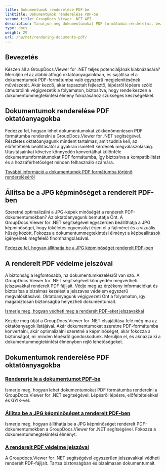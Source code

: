 ```yaml
---
title: Dokumentumok renderelése PDF-be
linktitle: Dokumentumok renderelése PDF-be
second_title: GroupDocs.Viewer .NET API
description: Tanuljon meg dokumentumokat PDF formátumba renderelni, beállítani a JPG képminőséget, és megvédeni a PDF-fájlokat jelszavakkal a GroupDocs.Viewer for .NET oktatóanyagaival.
type: docs
weight: 29
url: /hu/net/rendering-documents-pdf/
---
```


## Bevezetés

Készen áll a GroupDocs.Viewer for .NET teljes potenciáljának kiaknázására? Merüljön el az alábbi átfogó oktatóanyagainkban, és sajátítsa el a dokumentumok PDF-formátumba való egyszerű megjelenítésének művészetét. Akár kezdő, akár tapasztalt fejlesztő, lépésről lépésre szóló útmutatóink végigvezetik a folyamaton, biztosítva, hogy rendelkezzen a dokumentummegtekintési élmény fokozásához szükséges készségekkel.

## Dokumentumok renderelése PDF oktatóanyagokba

Fedezze fel, hogyan lehet dokumentumokat zökkenőmentesen PDF formátumba renderelni a GroupDocs.Viewer for .NET segítségével. Részletes oktatóanyagunk mindent tartalmaz, amit tudnia kell, az előfeltételek beállításától a gyakran ismételt kérdések megválaszolásáig. Utasításainkat követve könnyedén konvertálhat különféle dokumentumformátumokat PDF formátumba, így biztosítva a kompatibilitást és a hozzáférhetőséget minden felhasználó számára.

[További információ a dokumentumok PDF formátumba történő rendereléséről](./render-to-pdf/)

## Állítsa be a JPG képminőséget a renderelt PDF-ben

Szeretné optimalizálni a JPG-képek minőségét a renderelt PDF-dokumentumokban? Az oktatóanyagunk bemutatja Önt. A GroupDocs.Viewer for .NET segítségével egyszerűen beállíthatja a JPG képminőséget, hogy tökéletes egyensúlyt érjen el a fájlméret és a vizuális hűség között. Fokozza a dokumentummegtekintési élményt a képbeállítások igényeinek megfelelő finomhangolásával.

[Fedezze fel, hogyan állíthatja be a JPG képminőséget renderelt PDF-ben](./adjust-jpg-quality-pdf/)

## A renderelt PDF védelme jelszóval

A biztonság a legfontosabb, ha dokumentumkezelésről van szó. A GroupDocs.Viewer for .NET segítségével könnyedén megvédheti jelszavakkal renderelt PDF fájljait. Védje meg az érzékeny információkat és biztosítsa a bizalmas kezelést a jelszavas védelem egyszerű megvalósításával. Oktatóanyagunk végigvezeti Önt a folyamaton, így magabiztosan biztonságba helyezheti dokumentumait.

[Ismerje meg, hogyan védheti meg a renderelt PDF-eket jelszavakkal](./protect-pdf/)

Kezdje meg útját a GroupDocs.Viewer for .NET elsajátítása felé még ma az oktatóanyagok listájával. Akár dokumentumokat szeretne PDF-formátumba konvertálni, akár optimalizálni szeretné a képminőséget, akár fokozza a biztonságot, mi minden lépésről gondoskodunk. Merüljön el, és aknázza ki a dokumentummegtekintési élményben rejlő lehetőségeket.
## Dokumentumok renderelése PDF oktatóanyagokba
### [Rendererje le a dokumentumot PDF-be](./render-to-pdf/)
Ismerje meg, hogyan lehet dokumentumokat PDF formátumba renderelni a GroupDocs.Viewer for .NET segítségével. Lépésről lépésre, előfeltételekkel és GYIK-vel.
### [Állítsa be a JPG képminőséget a renderelt PDF-ben](./adjust-jpg-quality-pdf/)
Ismerje meg, hogyan állíthatja be a JPG képminőséget renderelt PDF-dokumentumokban a GroupDocs.Viewer for .NET segítségével. Fokozza a dokumentummegtekintési élményt.
### [A renderelt PDF védelme jelszóval](./protect-pdf/)
A Groupdocs.Viewer for .NET segítségével egyszerűen jelszavakkal védheti renderelt PDF-fájljait. Tartsa biztonságban és bizalmasan dokumentumait.
